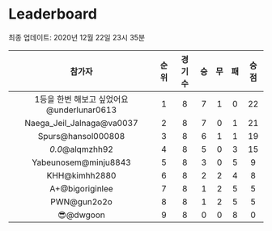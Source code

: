 # Leaderboard
최종 업데이트: 2020년 12월 22일 23시 35분




| 참가자 | 순위 | 경기수 | 승 | 무 | 패 | 승점 |
|:---:|:---:|:---:|:---:|:---:|:---:|:---:|
| 1등을 한번 해보고 싶었어요@underlunar0613 | 1 | 8 | 7 | 1 | 0 | 22 |
| Naega_Jeil_Jalnaga@va0037 | 2 | 8 | 7 | 0 | 1 | 21 |
| Spurs@hansol000808 | 3 | 8 | 6 | 1 | 1 | 19 |
| _0.0_@alqmzhh92 | 4 | 8 | 5 | 0 | 3 | 15 |
| Yabeunosem@minju8843 | 5 | 8 | 3 | 0 | 5 | 9 |
| KHH@kimhh2880 | 6 | 8 | 2 | 2 | 4 | 8 |
| A+@bigoriginlee | 7 | 8 | 1 | 2 | 5 | 5 |
| PWN@gun2o2o | 8 | 8 | 1 | 2 | 5 | 5 |
| 😎@dwgoon | 9 | 8 | 0 | 0 | 8 | 0 |